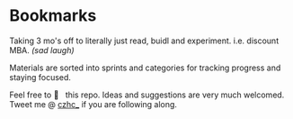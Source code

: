 # Bookmarks

Taking 3 mo's off to literally just read, buidl and experiment. i.e. discount MBA. _(sad laugh)_

Materials are sorted into sprints and categories for tracking progress and staying focused. 

Feel free to :eyes: &nbsp; this repo. Ideas and suggestions are very much welcomed. 
Tweet me @ [czhc_](https://twitter.com/czhc_) if you are following along.
